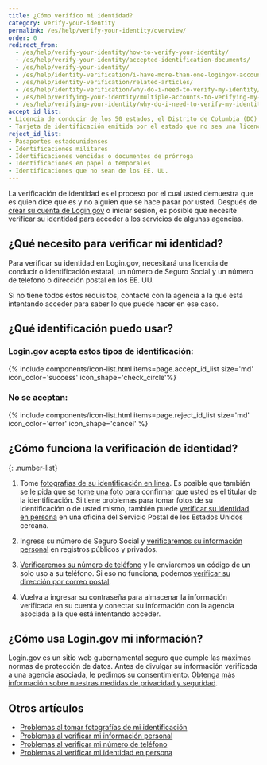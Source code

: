 ```yaml
---
title: ¿Cómo verifico mi identidad?
category: verify-your-identity
permalink: /es/help/verify-your-identity/overview/
order: 0
redirect_from:
  - /es/help/verify-your-identity/how-to-verify-your-identity/
  - /es/help/verify-your-identity/accepted-identification-documents/
  - /es/help/verify-your-identity/
  - /es/help/identity-verification/i-have-more-than-one-logingov-account-can-I-verify-my-identity-for-all-of-them/
  - /es/help/identity-verification/related-articles/
  - /es/help/identity-verification/why-do-i-need-to-verify-my-identity/
  - /es/help/verifying-your-identity/multiple-accounts-to-verifying-my-identity-for/
  - /es/help/verifying-your-identity/why-do-i-need-to-verify-my-identity/
accept_id_list:
- Licencia de conducir de los 50 estados, el Distrito de Columbia (DC) y otros territorios de los Estados Unidos (Guam, Islas Vírgenes de los EE. UU., Samoa Americana, Islas Marianas y Puerto Rico).
- Tarjeta de identificación emitida por el estado que no sea una licencia de conducir, es decir, un documento de identidad emitido por el estado, el Distrito de Columbia (DC) o un territorio de los EE. UU. que confirma la identidad, pero no otorga privilegios para conducir.
reject_id_list:
- Pasaportes estadounidenses
- Identificaciones militares
- Identificaciones vencidas o documentos de prórroga
- Identificaciones en papel o temporales
- Identificaciones que no sean de los EE. UU.
---
```


La verificación de identidad es el proceso por el cual usted demuestra que es quien dice que es y no alguien que se hace pasar por usted. Después de [crear su cuenta de Login.gov](/es/create-an-account/) o iniciar sesión, es posible que necesite verificar su identidad para acceder a los servicios de algunas agencias.

## ¿Qué necesito para verificar mi identidad?

Para verificar su identidad en Login.gov, necesitará una licencia de conducir o identificación estatal, un número de Seguro Social y un número de teléfono o dirección postal en los EE. UU.

Si no tiene todos estos requisitos, contacte con la agencia a la que está intentando acceder para saber lo que puede hacer en ese caso.

## ¿Qué identificación puedo usar?

### Login.gov acepta estos tipos de identificación:

{% include components/icon-list.html items=page.accept_id_list size='md' icon_color='success' icon_shape='check_circle'%}

### No se aceptan:

{% include components/icon-list.html items=page.reject_id_list size='md' icon_color='error' icon_shape='cancel' %}

## ¿Cómo funciona la verificación de identidad?

{: .number-list}

1. Tome [fotografías de su identificación en línea](/es/help/verify-your-identity/how-to-take-photos-to-verify-your-identity/). Es posible que también se le pida que [se tome una foto](/es/help/verify-your-identity/issues-taking-a-photo-of-myself/) para confirmar que usted es el titular de la identificación. Si tiene problemas para tomar fotos de su identificación o de usted mismo, también puede [verificar su identidad en persona](/es/help/verify-your-identity/verify-your-identity-in-person/) en una oficina del Servicio Postal de los Estados Unidos cercana.

1. Ingrese su número de Seguro Social y [verificaremos su información personal](/es/help/verify-your-identity/issues-verifying-my-personal-information/) en registros públicos y privados.

1. [Verificaremos su número de teléfono](/es/help/verify-your-identity/phone-number/) y le enviaremos un código de un solo uso a su teléfono. Si eso no funciona, podemos [verificar su dirección por correo postal](/es/help/verify-your-identity/verify-your-address-by-mail/).

1. Vuelva a ingresar su contraseña para almacenar la información verificada en su cuenta y conectar su información con la agencia asociada a la que está intentando acceder.

## ¿Cómo usa Login.gov mi información?

Login.gov es un sitio web gubernamental seguro que cumple las máximas normas de protección de datos. Antes de divulgar su información verificada a una agencia asociada, le pedimos su consentimiento. [Obtenga más información sobre nuestras medidas de privacidad y seguridad](/es/policy/).

## Otros artículos

* [Problemas al tomar fotografías de mi identificación](/es/help/verify-your-identity/how-to-take-photos-to-verify-your-identity/)
* [Problemas al verificar mi información personal](/es/help/verify-your-identity/issues-verifying-my-personal-information/)
* [Problemas al verificar mi número de teléfono](/es/help/verify-your-identity/phone-number/)
* [Problemas al verificar mi identidad en persona](/es/help/verify-your-identity/verify-your-identity-in-person/)
